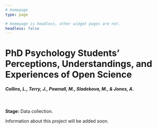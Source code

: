 ```yaml
---
# Homepage
type: page

# Homepage is headless, other widget pages are not.
headless: false
---
```


# PhD Psychology Students’ Perceptions, Understandings, and Experiences of Open Science
##### Collins, L., Terry, J., Pownall, M., Sladekova, M., & Jones, A.

</br>

**Stage:** Data collection.

Information about this project will be added soon.  